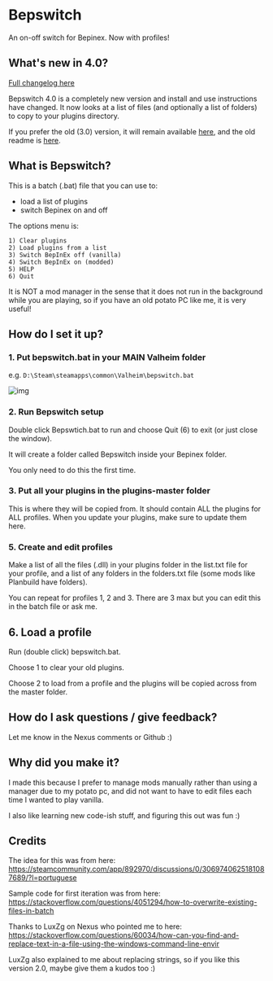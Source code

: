 # Bepswitch

An on-off switch for Bepinex. Now with profiles!

## What's new in 4.0?

[Full changelog here](https://github.com/lauren-mods/Valheim-modding/blob/main/Bepswitch/changelogs.md)

Bepswitch 4.0 is a completely new version and install and use instructions have changed. It now looks at a list of files (and optionally a list of folders) to copy to your plugins directory.

If you prefer the old (3.0) version, it will remain available [here](https://github.com/lauren-mods/Valheim-modding/blob/main/Bepswitch/thunderstore-packs/bepswitch-3-1.zip), and the old readme is [here](https://github.com/lauren-mods/Valheim-modding/blob/main/Bepswitch/3-0-readme.md).

## What is Bepswitch?

This is a batch (.bat) file that you can use to:

- load a list of plugins
- switch Bepinex on and off

The options menu is:

```text
1) Clear plugins
2) Load plugins from a list
3) Switch BepInEx off (vanilla)
4) Switch BepInEx on (modded)
5) HELP
6) Quit
```

It is NOT a mod manager in the sense that it does not run in the background while you are playing, so if you have an old potato PC like me, it is very useful!

## How do I set it up?

### 1. Put bepswitch.bat in your MAIN Valheim folder

e.g. `D:\Steam\steamapps\common\Valheim\bepswitch.bat`

![img](https://i.ibb.co/r6CkjN5/valheim-folder.jpg)

### 2. Run Bepswitch setup

Double click Bepswtich.bat to run and choose Quit (6) to exit (or just close the window).

It will create a folder called Bepswitch inside your Bepinex folder.

You only need to do this the first time.

### 3. Put all your plugins in the plugins-master folder

This is where they will be copied from. It should contain ALL the plugins for ALL profiles. When you update your plugins, make sure to update them here.

### 5. Create and edit profiles

Make a list of all the files (.dll) in your plugins folder in the list.txt file for your profile, and a list of any folders in the folders.txt file (some mods like Planbuild have folders).

You can repeat for profiles 1, 2 and 3. There are 3 max but you can edit this in the batch file or ask me.

## 6. Load a profile

Run (double click) bepswitch.bat.

Choose 1 to clear your old plugins.

Choose 2 to load from a profile and the plugins will be copied across from the master folder.

## How do I ask questions / give feedback?

Let me know in the Nexus comments or Github :)

## Why did you make it?

I made this because I prefer to manage mods manually rather than using a manager due to my potato pc, and did not want to have to edit files each time I wanted to play vanilla.

I also like learning new code-ish stuff, and figuring this out was fun :)

## Credits
The idea for this was from here:
https://steamcommunity.com/app/892970/discussions/0/3069740625181087689/?l=portuguese

Sample code for first iteration was from here:
https://stackoverflow.com/questions/4051294/how-to-overwrite-existing-files-in-batch

Thanks to LuxZg on Nexus who pointed me to here: https://stackoverflow.com/questions/60034/how-can-you-find-and-replace-text-in-a-file-using-the-windows-command-line-envir

LuxZg also explained to me about replacing strings, so if you like this version 2.0, maybe give them a kudos too :)
